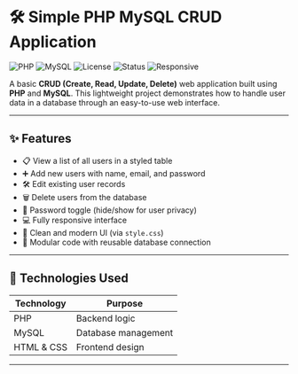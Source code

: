 # 🛠️ Simple PHP MySQL CRUD Application

![PHP](https://img.shields.io/badge/PHP-7%2B-blue?logo=php)
![MySQL](https://img.shields.io/badge/MySQL-5%2B-orange?logo=mysql)
![License](https://img.shields.io/badge/license-MIT-green)
![Status](https://img.shields.io/badge/status-Active-brightgreen)
![Responsive](https://img.shields.io/badge/Responsive-Yes-blue)

A basic **CRUD (Create, Read, Update, Delete)** web application built using **PHP** and **MySQL**. This lightweight project demonstrates how to handle user data in a database through an easy-to-use web interface.

---

## ✨ Features

- 📋 View a list of all users in a styled table  
- ➕ Add new users with name, email, and password  
- 🛠️ Edit existing user records  
- 🗑️ Delete users from the database  
- 🔐 Password toggle (hide/show for user privacy)  
- 💻 Fully responsive interface  
- 🎨 Clean and modern UI (via `style.css`)  
- 🔗 Modular code with reusable database connection  

---

## 🧰 Technologies Used

| Technology | Purpose             |
|------------|---------------------|
| PHP        | Backend logic       |
| MySQL      | Database management |
| HTML & CSS | Frontend design     |

---
